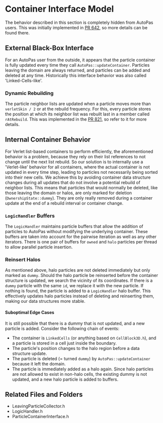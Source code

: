 # Container Interface Model

The behavior described in this section is completely hidden from AutoPas users. This was initially implemented in [PR 642](https://github.com/AutoPas/AutoPas/pull/642), so more details can be found there.

## External Black-Box Interface
For an AutoPas user from the outside, it appears that the particle container is fully updated every time they call `AutoPas::updateContainer`.
Particles leaving the domain are always returned, and particles can be added and deleted at any time.
Historically this interface behavior was also called 'Linked-Cells-like'.

### Dynamic Rebuilding
The particle neighbor lists are updated when a particle moves more than `verletSkin / 2` or at the rebuild frequency. 
For this, every particle stores the position at which its neighbor list was rebuilt last in a member called `rAtRebuild`.
This was implemented in the [PR 821](https://github.com/AutoPas/AutoPas/pull/821), so refer to it for more details.

## Internal Container Behavior
For Verlet list-based containers to perform efficiently, the aforementioned behavior is a problem, because they rely on their list references to not change until the next list rebuild.
So our solution is to internally use a 'Verlet-like' behavior for all containers,  where the actual container is not updated in every time step, leading to particles not necessarily being sorted into their new cells.
We achieve this by avoiding container data structure changes during all updates that do not involve a potential rebuild of neighbor lists.
This means that particles that would normally be deleted, like those leaving the domain or halos, are only marked for deletion (`OwnershipState::dummy`).
They are only really removed during a container update at the end of a rebuild interval or container change.

### `LogicHandler` Buffers
The `LogicHandler` maintains particle buffers that allow the addition of particles to AutoPas without modifying the underlying container.
These buffers are taken into account for the pairwise iteration as well as any other iterators.
There is one pair of buffers for `owned` and `halo` particles per thread to allow parallel particle insertion.

### Reinsert Halos
As mentioned above, halo particles are not deleted immediately but only marked as `dummy`.
Should the halo particle be reinserted before the container structure is updated, we search the vicinity of its coordinates.
If there is a `dummy` particle with the same `id`, we replace it with the new particle.
If nothing is found, the particle is added to a `LogicHandler` halo buffer.
This effectively updates halo particles instead of deleting and reinserting them, making our data structures more stable.

#### Suboptimal Edge Cases
It is still possible that there is a dummy that is not updated, and a new particle is added. Consider the following chain of events:
- The container is `LinkedCells` (or anything based on `CellBlock3D.h`), and a particle is stored in a cell just inside the boundary.
- The particle's position changes to the halo region before a data structure update.
- The particle is deleted (= turned `dummy`) by `AutoPas::updateContainer` because it left the domain.
- The particle is immediately added as a halo again. Since halo particles are not allowed to exist in non-halo cells, the existing dummy is not updated, and a new halo particle is added to buffers.

## Related Files and Folders
- LeavingParticleCollector.h
- LogicHandler.h
- ParticleContainerInterface.h
